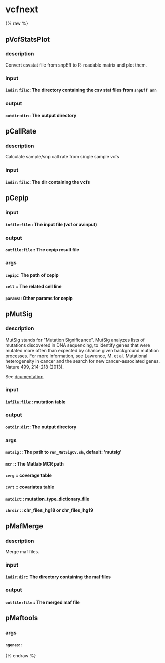 # vcfnext
<!-- toc -->
{% raw %}

## pVcfStatsPlot

### description
Convert csvstat file from snpEff to R-readable matrix and plot them.

### input
#### `indir:file`:: The directory containing the csv stat files from `snpEff ann`  

### output
#### `outdir:dir`:: The output directory  

## pCallRate

### description
Calculate sample/snp call rate from single sample vcfs

### input
#### `indir:file`::     The dir containing the vcfs  

## pCepip

### input
#### `infile:file`:: The input file (vcf or avinput)  

### output
#### `outfile:file`:: The cepip result file  

### args
#### `cepip`::    The path of cepip  
#### `cell` ::    The related cell line  
#### `params`::   Other params for cepip  

## pMutSig

### description
MutSig stands for "Mutation Significance".  MutSig analyzes lists of mutations discovered in DNA sequencing, to identify genes that were mutated more often than expected by chance given background mutation processes.
For more information, see Lawrence, M. et al. Mutational heterogeneity in cancer and the search for new cancer-associated genes. Nature 499, 214-218 (2013).

See [dcumentation](http://archive.broadinstitute.org/cancer/cga/mutsig_run)

### input
#### `infile:file`:: mutation table  

### output
#### `outdir:dir`:: The output directory  

### args
#### `mutsig` :: The path to `run_MutSigCV.sh`, default: 'mutsig'  
#### `mcr`    :: The Matlab MCR path  
#### `cvrg`   :: coverage table  
#### `cvrt`   :: covariates table  
#### `mutdict`:: mutation_type_dictionary_file  
#### `chrdir` :: chr_files_hg18 or chr_files_hg19  

## pMafMerge

### description
Merge maf files.

### input
#### `indir:dir`:: The directory containing the maf files  

### output
#### `outfile:file`:: The merged maf file  

## pMaftools

### args
#### `ngenes`::   
{% endraw %}
